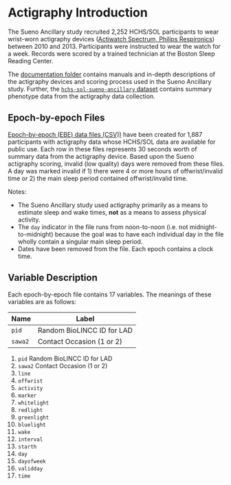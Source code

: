 # Actigraphy Introduction

The Sueno Ancillary study recruited 2,252 HCHS/SOL participants to wear wrist-worn actigraphy devices ([Actiwatch Spectrum, Philips Respironics](http://www.usa.philips.com/healthcare/product/HC1046964/actiwatch-spectrum-activity-monitor)) between 2010 and 2013. Participants were instructed to wear the watch for a week. Records were scored by a trained technician at the Boston Sleep Reading Center.

The [documentation folder](:files_path:/documentation) contains manuals and in-depth descriptions of the actigraphy devices and scoring process used in the Sueno Ancillary study. Further, the [`hchs-sol-sueno-ancillary` dataset](:files_path:/datasets) contains summary phenotype data from the actigraphy data collection.

## Epoch-by-epoch Files

[Epoch-by-epoch (EBE) data files (CSV))](:files_path:/actigraphy) have been created for 1,887 participants with actigraphy data whose HCHS/SOL data are available for public use. Each row in these files represents 30 seconds worth of summary data from the actigraphy device. Based upon the Sueno actigraphy scoring, invalid (low quality) days were removed from these files. A day was marked invalid if 1) there were 4 or more hours of offwrist/invalid time or 2) the main sleep period contained offwrist/invalid time.

Notes:

- The Sueno Ancillary study used actigraphy primarily as a means to estimate sleep and wake times, **not** as a means to assess physical activity.
- The `day` indicator in the file runs from noon-to-noon (i.e. not midnight-to-midnight) because the goal was to have each individual day in the file wholly contain a singular main sleep period.
- Dates have been removed from the file. Each epoch contains a clock time.

## Variable Description

Each epoch-by-epoch file contains 17 variables. The meanings of these variables are as follows:

| Name    | Label                       |
| ------- | --------------------------- |
| `pid`   | Random BioLINCC ID for LAD  |
| `sawa2` | Contact Occasion (1 or 2)   |


1. `pid` Random BioLINCC ID for LAD
2. `sawa2` Contact Occasion (1 or 2)
3. `line`
4. `offwrist`
5. `activity`
6. `marker`
7. `whitelight`
8. `redlight`
9. `greenlight`
10. `bluelight`
11. `wake`
12. `interval`
13. `starth`
14. `day`
15. `dayofweek`
16. `validday`
17. `time`
